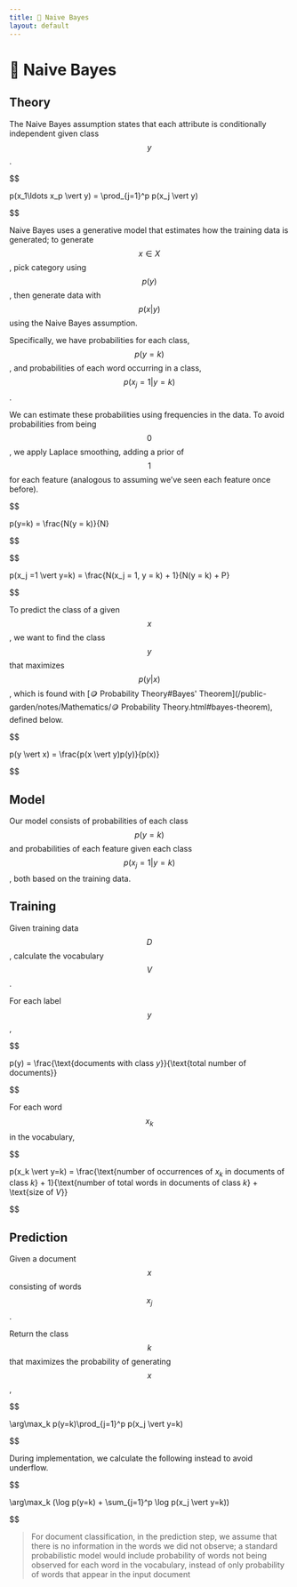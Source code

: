 ```yaml
---
title: 👶 Naive Bayes
layout: default
---
```


# 👶 Naive Bayes

## Theory
The Naive Bayes assumption states that each attribute is conditionally independent given class $$y$$.

$$

 p(x_1\ldots x_p \vert y) = \prod_{j=1}^p p(x_j \vert y) 

$$

Naive Bayes uses a generative model that estimates how the training data is generated; to generate $$x \in X$$, pick category using $$p(y)$$, then generate data with $$p(x \vert y)$$ using the Naive Bayes assumption.

Specifically, we have probabilities for each class, $$p(y=k)$$, and probabilities of each word occurring in a class, $$p(x_j = 1 \vert y = k)$$.

We can estimate these probabilities using frequencies in the data. To avoid probabilities from being $$0$$, we apply Laplace smoothing, adding a prior of $$1$$ for each feature (analogous to assuming we’ve seen each feature once before).

$$

 p(y=k) = \frac{N(y = k)}{N} 

$$

$$

 p(x_j =1 \vert y=k) = \frac{N(x_j = 1, y = k) + 1}{N(y = k) + P} 

$$

To predict the class of a given $$x$$, we want to find the class $$y$$ that maximizes $$p(y \vert x)$$, which is found with [🪙 Probability Theory#Bayes' Theorem](/public-garden/notes/Mathematics/🪙 Probability Theory.html#bayes-theorem), defined below.

$$

 p(y \vert x) = \frac{p(x \vert y)p(y)}{p(x)} 

$$

## Model
Our model consists of probabilities of each class $$p(y=k)$$ and probabilities of each feature given each class $$p(x_j=1 \vert y=k)$$, both based on the training data.

## Training
Given training data $$D$$, calculate the vocabulary $$V$$.

For each label $$y$$,

$$

 p(y) = \frac{\text{documents with class $y$}}{\text{total number of documents}} 

$$

For each word $$x_k$$ in the vocabulary,

$$

 p(x_k \vert y=k) = \frac{\text{number of occurrences of $x_k$ in documents of class $k$} + 1}{\text{number of total words in documents of class $k$} + \text{size of $V$}} 

$$

## Prediction
Given a document $$x$$ consisting of words $$x_j$$.

Return the class $$k$$ that maximizes the probability of generating $$x$$,

$$

 \arg\max_k p(y=k)\prod_{j=1}^p p(x_j \vert y=k) 

$$

During implementation, we calculate the following instead to avoid underflow.

$$

 \arg\max_k (\log p(y=k) + \sum_{j=1}^p \log p(x_j \vert y=k)) 

$$

>For document classification, in the prediction step, we assume that there is no information in the words we did not observe; a standard probabilistic model would include probability of words not being observed for each word in the vocabulary, instead of only probability of words that appear in the input document